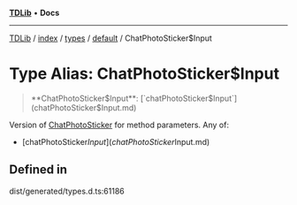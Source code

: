 [**TDLib**](../../../../../../README.md) • **Docs**

***

[TDLib](../../../../../../modules.md) / [index](../../../../../README.md) / [types](../../../README.md) / [default](../README.md) / ChatPhotoSticker$Input

# Type Alias: ChatPhotoSticker$Input

> **ChatPhotoSticker$Input**: [`chatPhotoSticker$Input`](chatPhotoSticker$Input.md)

Version of [ChatPhotoSticker](ChatPhotoSticker-1.md) for method parameters.
Any of:
- [chatPhotoSticker$Input](chatPhotoSticker$Input.md)

## Defined in

dist/generated/types.d.ts:61186
